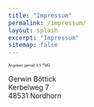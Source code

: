 ```yaml
---
title: "Impressum"
permalink: /impressum/
layout: splash
excerpt: "Impressum"
sitemap: false
---
```

<style>
 td {
    vertical-align: middle;
}
</style>

<p style="font-size:50%">Angaben gemäß &sect; 5 TMG:</p>
<p>Gerwin Böttick<br /> Kerbelweg 7<br /> 48531 Nordhorn </p>


